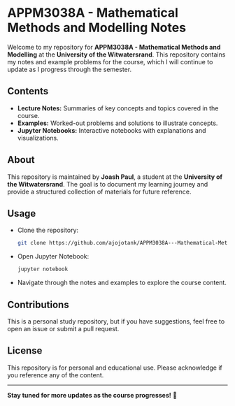 # APPM3038A - Mathematical Methods and Modelling Notes

Welcome to my repository for **APPM3038A - Mathematical Methods and Modelling** at the **University of the Witwatersrand**. This repository contains my notes and example problems for the course, which I will continue to update as I progress through the semester.

## Contents
- **Lecture Notes:** Summaries of key concepts and topics covered in the course.
- **Examples:** Worked-out problems and solutions to illustrate concepts.
- **Jupyter Notebooks:** Interactive notebooks with explanations and visualizations.

## About
This repository is maintained by **Joash Paul**, a student at the **University of the Witwatersrand**. The goal is to document my learning journey and provide a structured collection of materials for future reference.

## Usage
- Clone the repository:  
  ```bash
  git clone https://github.com/ajojotank/APPM3038A---Mathematical-Methods-and-Modelling
  ```
- Open Jupyter Notebook:
  ```bash
  jupyter notebook
  ```
- Navigate through the notes and examples to explore the course content.

## Contributions
This is a personal study repository, but if you have suggestions, feel free to open an issue or submit a pull request.

## License
This repository is for personal and educational use. Please acknowledge if you reference any of the content.

---
**Stay tuned for more updates as the course progresses!** 🚀
